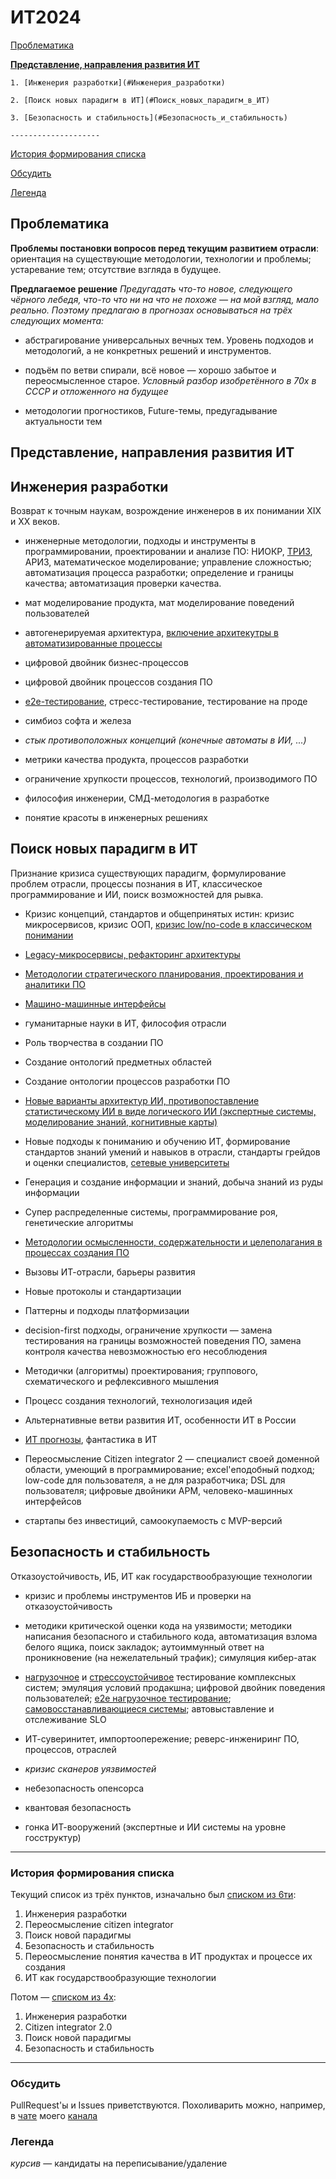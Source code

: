 # ИТ2024

[Проблематика](#проблематика)

[**Представление, направления развития ИТ**](#%D0%BF%D1%80%D0%B5%D0%B4%D1%81%D1%82%D0%B0%D0%B2%D0%BB%D0%B5%D0%BD%D0%B8%D0%B5-%D0%BD%D0%B0%D0%BF%D1%80%D0%B0%D0%B2%D0%BB%D0%B5%D0%BD%D0%B8%D1%8F-%D1%80%D0%B0%D0%B7%D0%B2%D0%B8%D1%82%D0%B8%D1%8F-%D0%B8%D1%82-)

    1. [Инженерия разработки](#Инженерия_разработки)

    2. [Поиск новых парадигм в ИТ](#Поиск_новых_парадигм_в_ИТ)

    3. [Безопасность и стабильность](#Безопасность_и_стабильность)

    --------------------
[История формирования списка](#история)

[Обсудить](#обсудить)

[Легенда](#легенда)

Проблематика <a name="проблематика"></a>
--------------------

**Проблемы постановки вопросов перед текущим развитием отрасли**: ориентация на существующие методологии, технологии и проблемы; устаревание тем; отсутствие взгляда в будущее.

**Предлагаемое решение**
_Предугадать что-то новое, следующего чёрного лебедя, что-то что ни на что не похоже — на мой взгляд, мало реально. Поэтому предлагаю в прогнозах основываться на трёх следующих момента:_

-   абстрагирование универсальных вечных тем. Уровень подходов и методологий, а не конкретных решений и инструментов.

-   подъём по ветви спирали, всё новое — хорошо забытое и переосмысленное старое. _Условный разбор изобретённого в 70х в СССР и отложенного на будущее_
-   методологии прогностиков, Future-темы, предугадывание актуальности тем

Представление, направления развития ИТ <a name="vision"></a>
--------------------

Инженерия разработки <a name="Инженерия_разработки"></a>
--------------------

Возврат к точным наукам, возрождение инженеров в их понимании XIX и XX веков.

-   инженерные методологии, подходы и инструменты в программировании, проектировании и анализе ПО: НИОКР, [ТРИЗ](%D0%A1%D1%81%D1%8B%D0%BB%D0%BA%D0%B8/%D0%A2%D0%A0%D0%98%D0%97.md), АРИЗ, математическое моделирование; управление сложностью; автоматизация процесса разработки; определение и границы качества; автоматизация проверки качества.

-   мат моделирование продукта, мат моделирование поведений пользователей

-   автогенерируемая архитектура, [включение архитекутры в автоматизированные процессы](%D0%A1%D1%81%D1%8B%D0%BB%D0%BA%D0%B8/%D0%90%D0%B2%D1%82%D0%BE%D0%BC%D0%B0%D1%82%D0%B8%D0%B7%D0%B0%D1%86%D0%B8%D1%8F%20%D0%B0%D1%80%D1%85%D0%B8%D1%82%D0%B5%D0%BA%D1%82%D1%83%D1%80%D1%8B.md)

-   цифровой двойник бизнес-процессов 

-   цифровой двойник процессов создания ПО

-   [e2e-тестирование](%D0%A1%D1%81%D1%8B%D0%BB%D0%BA%D0%B8/E2e%20%D0%B8%20%D0%BD%D0%B0%D0%B3%D1%80%D1%83%D0%B7%D0%BE%D1%87%D0%BD%D0%BE%D0%B5%20%D1%82%D0%B5%D1%81%D1%82%D0%B8%D1%80%D0%BE%D0%B2%D0%B0%D0%BD%D0%B8%D0%B5.md), стресс-тестирование, тестирование на проде

-   симбиоз софта и железа

-   _стык противоположных концепций (конечные автоматы в ИИ, ...)_

-   метрики качества продукта, процессов разработки

-   ограничение хрупкости процессов, технологий, производимого ПО

-   философия инженерии, СМД-методология в разработке

-   понятие красоты в инженерных решениях

Поиск новых парадигм в ИТ <a name="Поиск_новых_парадигм_в_ИТ"></a>
-------------------------

Признание кризиса существующих парадигм, формулирование проблем отрасли, процессы познания в ИТ, классическое программирование и ИИ, поиск возможностей для рывка.

-   Кризис концепций, стандартов и общепринятых истин: кризис микросервисов, кризис ООП, [кризис low/no-code в классическом понимании](%D0%A1%D1%81%D1%8B%D0%BB%D0%BA%D0%B8/low-code.md)

-   [Legacy-микросервисы, рефакторинг архитектуры](%D0%A1%D1%81%D1%8B%D0%BB%D0%BA%D0%B8/%D0%A0%D0%B5%D1%84%D0%B0%D0%BA%D1%82%D0%BE%D1%80%D0%B8%D0%BD%D0%B3%20%D0%B0%D1%80%D1%85%D0%B8%D1%82%D0%B5%D0%BA%D1%82%D1%83%D1%80%D1%8B.md)

-   [Методологии стратегического планирования, проектирования и аналитики ПО](%D0%A1%D1%81%D1%8B%D0%BB%D0%BA%D0%B8/%D0%9C%D0%B5%D1%82%D0%BE%D0%B4%D0%BE%D0%BB%D0%BE%D0%B3%D0%B8%D0%B8.md)

-   [Машино-машинные интерфейсы](%D0%A1%D1%81%D1%8B%D0%BB%D0%BA%D0%B8/rpa.md)

-   гуманитарные науки в ИТ, философия отрасли

-   Роль творчества в создании ПО

-   Создание онтологий предметных областей

-   Создание онтологии процессов разработки ПО

-   [Новые варианты архитектур ИИ, противопоставление статистическому ИИ в виде логического ИИ (экспертные системы, моделирование знаний, когнитивные карты)](%D0%A1%D1%81%D1%8B%D0%BB%D0%BA%D0%B8/%D0%90%D1%80%D1%85%D0%B8%D1%82%D0%B5%D0%BA%D1%82%D1%83%D1%80%D1%8B%20%D0%98%D0%98.md)

-   Новые подходы к пониманию и обучению ИТ, формирование стандартов знаний умений и навыков в отрасли, стандарты грейдов и оценки специалистов, [сетевые университеты](%D0%A1%D1%81%D1%8B%D0%BB%D0%BA%D0%B8/%D0%9E%D0%B1%D1%80%D0%B0%D0%B7%D0%BE%D0%B2%D0%B0%D0%BD%D0%B8%D0%B5.md)

-   Генерация и создание информации и знаний, добыча знаний из руды информации

-   Супер распределенные системы, программирование роя, генетические алгоритмы

-   [Методологии осмысленности, содержательности и целеполагания в процессах создания ПО](%D0%A1%D1%81%D1%8B%D0%BB%D0%BA%D0%B8/%D0%9C%D0%B5%D1%82%D0%BE%D0%B4%D0%BE%D0%BB%D0%BE%D0%B3%D0%B8%D0%B8.md)

-   Вызовы ИТ-отрасли, барьеры развития

-   Новые протоколы и стандартизации

-   Паттерны и подходы платформизации

-   decision-first подходы, ограничение хрупкости — замена тестирования на границы возможностей поведения ПО, замена контроля качества невозможностью его несоблюдения

-   Методички (алгоритмы) проектирования; группового, схематического и рефлексивного мышления

-   Процесс создания технологий, технологизация идей

-   Альтернативные ветви развития ИТ, особенности ИТ в России

-   [ИТ прогнозы](%D0%A1%D1%81%D1%8B%D0%BB%D0%BA%D0%B8/%D0%9F%D1%80%D0%BE%D0%B3%D0%BD%D0%BE%D0%B7%D1%8B.md), фантастика в ИТ

-   Переосмысление Citizen integrator 2 — специалист своей доменной области, умеющий в программирование; excel'еподобный подход; low-code для пользователя, а не для разработчика; DSL для пользователя; цифровые двойники АРМ, человеко-машинных интерфейсов

-   стартапы без инвестиций, самоокупаемость с MVP-версий

Безопасность и стабильность <a name="Безопасность_и_стабильность"></a>
---------------------------

Отказоустойчивость, ИБ, ИТ как государствообразующие технологии

-   кризис и проблемы инструментов ИБ и проверки на отказоустойчивость

-   методики критической оценки кода на уязвимости; методики написания безопасного и стабильного кода, автоматизация взлома белого ящика, поиск закладок; аутоиммунный ответ на проникновение (на нежелательный трафик); симуляция кибер-атак

-   [нагрузочное](%D0%A1%D1%81%D1%8B%D0%BB%D0%BA%D0%B8/E2e%20%D0%B8%20%D0%BD%D0%B0%D0%B3%D1%80%D1%83%D0%B7%D0%BE%D1%87%D0%BD%D0%BE%D0%B5%20%D1%82%D0%B5%D1%81%D1%82%D0%B8%D1%80%D0%BE%D0%B2%D0%B0%D0%BD%D0%B8%D0%B5.md) и [стрессоустойчивое](%D0%A1%D1%81%D1%8B%D0%BB%D0%BA%D0%B8/%D0%9E%D1%82%D0%BA%D0%B0%D0%B7%D0%BE%D1%83%D1%81%D1%82%D0%BE%D0%B9%D1%87%D0%B8%D0%B2%D0%BE%D1%81%D1%82%D1%8C.md) тестирование комплексных систем; эмуляция условий продакшна; цифровой двойник поведения пользователей; [e2e нагрузочное тестирование](%D0%A1%D1%81%D1%8B%D0%BB%D0%BA%D0%B8/E2e%20%D0%B8%20%D0%BD%D0%B0%D0%B3%D1%80%D1%83%D0%B7%D0%BE%D1%87%D0%BD%D0%BE%D0%B5%20%D1%82%D0%B5%D1%81%D1%82%D0%B8%D1%80%D0%BE%D0%B2%D0%B0%D0%BD%D0%B8%D0%B5.md); [самовосстанавливающиеся системы](%D0%A1%D1%81%D1%8B%D0%BB%D0%BA%D0%B8/%D0%9E%D1%82%D0%BA%D0%B0%D0%B7%D0%BE%D1%83%D1%81%D1%82%D0%BE%D0%B9%D1%87%D0%B8%D0%B2%D0%BE%D1%81%D1%82%D1%8C.md); автовыставление и отслеживание SLO 

-   ИТ-суверинитет, импортоопережение; реверс-инжениринг ПО, процессов, отраслей

-   _кризис сканеров уязвимостей_

-   небезопасность опенсорса

-   квантовая безопасность

-   гонка ИТ-вооружений (экспертные и ИИ системы на уровне госструктур)

---------------------------
### История формирования списка <a name="История"></a>

Текущий список из трёх пунктов, изначально был [списком из 6ти](https://twitter.com/razonrus/status/1721243268749369842):
1. Инженерия разработки
2. Переосмысление citizen integrator
3. Поиск новой парадигмы
4. Безопасность и стабильность
5. Переосмысление понятия качества в ИТ продуктах и процессе их создания
6. ИТ как государствообразующие технологии

Потом — [списком из 4х](https://www.linkedin.com/posts/ruslan-safin-ab451821_%D0%B5%D1%81%D0%BB%D0%B8-%D0%BF%D0%BE%D1%81%D0%BC%D0%BE%D1%82%D1%80%D0%B5%D1%82%D1%8C-%D0%B1%D1%83%D0%BA%D0%B2%D0%B0%D0%BB%D1%8C%D0%BD%D0%BE-%D0%B5%D1%89%D1%91-%D0%BF%D1%80%D0%BE%D1%88%D0%BB%D0%BE%D0%B3%D0%BE%D0%B4%D0%BD%D0%B8%D0%B5-activity-7127032940093448192-04vm):
1. Инженерия разработки
2. Citizen integrator 2.0
3. Поиск новой парадигмы
4. Безопасность и стабильность

---------------------------
### Обсудить <a name="обсудить"></a>
PullRequest'ы и Issues приветствуются.
Похоливарить можно, например, в [чате](https://t.me/rsa_chat) моего [канала](https://t.me/rsa_enc)


### Легенда <a name="легенда"></a>
_курсив_ — кандидаты на переписывание/удаление